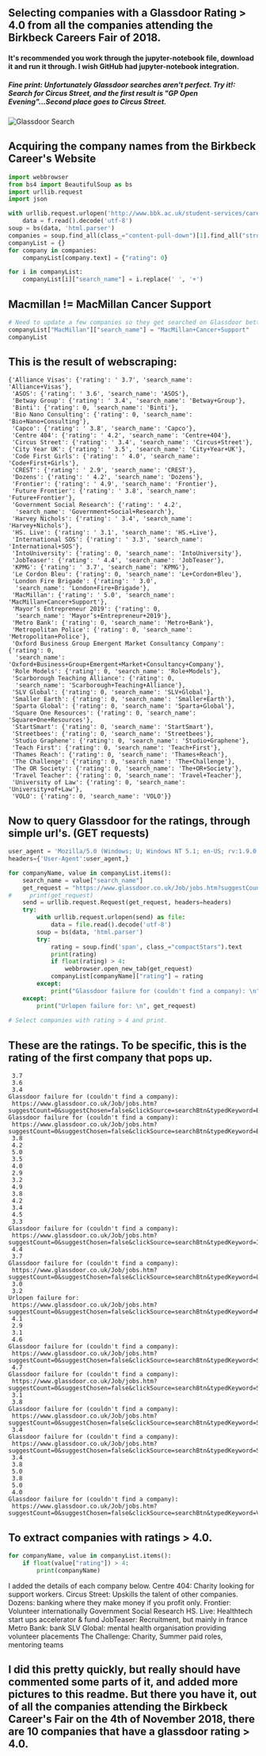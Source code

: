 ## Selecting companies with a Glassdoor Rating > 4.0 from all the companies attending the Birkbeck Careers Fair of 2018.
#### It's recommended you work through the jupyter-notebook file, download it and run it through. I wish GitHub had jupyter-notebook integration.
##### Fine print: Unfortunately Glassdoor searches aren't perfect. Try it!: Search for Circus Street, and the first result is "GP Open Evening"...Second place goes to Circus Street.

![Glassdoor Search](https://i.imgur.com/DbtPSra.png)


## Acquiring the company names from the Birkbeck Career's Website
```python
import webbrowser
from bs4 import BeautifulSoup as bs
import urllib.request
import json

with urllib.request.urlopen('http://www.bbk.ac.uk/student-services/careers-service/birkbeck-careers-fair') as f:
    data = f.read().decode('utf-8')
soup = bs(data, 'html.parser')
companies = soup.find_all(class_="content-pull-down")[1].find_all("strong")
companyList = {}
for company in companies:
    companyList[company.text] = {"rating": 0}

for i in companyList:
    companyList[i]["search_name"] = i.replace(' ', '+')
```

## Macmillan != MacMillan Cancer Support
```python
# Need to update a few companies so they get searched on Glassdoor better. Macmillan -> Macmillan Cancer Support
companyList["MacMillan"]["search_name"] = "MacMillan+Cancer+Support"
companyList
```
## This is the result of webscraping: 
    {'Alliance Visas': {'rating': ' 3.7', 'search_name': 'Alliance+Visas'},
     'ASOS': {'rating': ' 3.6', 'search_name': 'ASOS'},
     'Betway Group': {'rating': ' 3.4', 'search_name': 'Betway+Group'},
     'Binti': {'rating': 0, 'search_name': 'Binti'},
     'Bio Nano Consulting': {'rating': 0, 'search_name': 'Bio+Nano+Consulting'},
     'Capco': {'rating': ' 3.8', 'search_name': 'Capco'},
     'Centre 404': {'rating': ' 4.2', 'search_name': 'Centre+404'},
     'Circus Street': {'rating': ' 3.4', 'search_name': 'Circus+Street'},
     'City Year UK': {'rating': ' 3.5', 'search_name': 'City+Year+UK'},
     'Code First Girls': {'rating': ' 4.0', 'search_name': 'Code+First+Girls'},
     'CREST': {'rating': ' 2.9', 'search_name': 'CREST'},
     'Dozens': {'rating': ' 4.2', 'search_name': 'Dozens'},
     'Frontier': {'rating': ' 4.9', 'search_name': 'Frontier'},
     'Future Frontier': {'rating': ' 3.8', 'search_name': 'Future+Frontier'},
     'Government Social Research': {'rating': ' 4.2',
      'search_name': 'Government+Social+Research'},
     'Harvey Nichols': {'rating': ' 3.4', 'search_name': 'Harvey+Nichols'},
     'HS. Live': {'rating': ' 3.1', 'search_name': 'HS.+Live'},
     'International SOS': {'rating': ' 3.3', 'search_name': 'International+SOS'},
     'IntoUniversity': {'rating': 0, 'search_name': 'IntoUniversity'},
     'JobTeaser': {'rating': ' 4.4', 'search_name': 'JobTeaser'},
     'KPMG': {'rating': ' 3.7', 'search_name': 'KPMG'},
     'Le Cordon Bleu': {'rating': 0, 'search_name': 'Le+Cordon+Bleu'},
     'London Fire Brigade': {'rating': ' 3.0',
      'search_name': 'London+Fire+Brigade'},
     'MacMillan': {'rating': ' 5.0', 'search_name': 'MacMillan+Cancer+Support'},
     'Mayor’s Entrepreneur 2019': {'rating': 0,
      'search_name': 'Mayor’s+Entrepreneur+2019'},
     'Metro Bank': {'rating': 0, 'search_name': 'Metro+Bank'},
     'Metropolitan Police': {'rating': 0, 'search_name': 'Metropolitan+Police'},
     'Oxford Business Group Emergent Market Consultancy Company': {'rating': 0,
      'search_name': 'Oxford+Business+Group+Emergent+Market+Consultancy+Company'},
     'Role Models': {'rating': 0, 'search_name': 'Role+Models'},
     'Scarborough Teaching Alliance': {'rating': 0,
      'search_name': 'Scarborough+Teaching+Alliance'},
     'SLV Global': {'rating': 0, 'search_name': 'SLV+Global'},
     'Smaller Earth': {'rating': 0, 'search_name': 'Smaller+Earth'},
     'Sparta Global': {'rating': 0, 'search_name': 'Sparta+Global'},
     'Square One Resources': {'rating': 0, 'search_name': 'Square+One+Resources'},
     'StartSmart': {'rating': 0, 'search_name': 'StartSmart'},
     'Streetbees': {'rating': 0, 'search_name': 'Streetbees'},
     'Studio Graphene': {'rating': 0, 'search_name': 'Studio+Graphene'},
     'Teach First': {'rating': 0, 'search_name': 'Teach+First'},
     'Thames Reach': {'rating': 0, 'search_name': 'Thames+Reach'},
     'The Challenge': {'rating': 0, 'search_name': 'The+Challenge'},
     'The OR Society': {'rating': 0, 'search_name': 'The+OR+Society'},
     'Travel Teacher': {'rating': 0, 'search_name': 'Travel+Teacher'},
     'University of Law': {'rating': 0, 'search_name': 'University+of+Law'},
     'VOLO': {'rating': 0, 'search_name': 'VOLO'}}



## Now to query Glassdoor for the ratings, through simple url's. (GET requests)
```python
user_agent = 'Mozilla/5.0 (Windows; U; Windows NT 5.1; en-US; rv:1.9.0.7) Gecko/2009021910 Firefox/3.0.7'
headers={'User-Agent':user_agent,} 

for companyName, value in companyList.items():
    search_name = value["search_name"]
    get_request = "https://www.glassdoor.co.uk/Job/jobs.htm?suggestCount=0&suggestChosen=false&clickSource=searchBtn&typedKeyword={}&sc.keyword={}&locT=N&locId=2&jobType=".format(search_name, search_name)
#     print(get_request)
    send = urllib.request.Request(get_request, headers=headers)
    try:
        with urllib.request.urlopen(send) as file:
            data = file.read().decode('utf-8')
        soup = bs(data, 'html.parser')
        try:
            rating = soup.find('span', class_="compactStars").text
            print(rating)
            if float(rating) > 4:
                webbrowser.open_new_tab(get_request)
            companyList[companyName]["rating"] = rating
        except:
            print("Glassdoor failure for (couldn't find a company): \n", get_request)
    except:
        print("Urlopen failure for: \n", get_request)
    
# Select companies with rating > 4 and print.
```
## These are the ratings. To be specific, this is the rating of the first company that pops up. 
     3.7
     3.6
     3.4
    Glassdoor failure for (couldn't find a company): 
     https://www.glassdoor.co.uk/Job/jobs.htm?suggestCount=0&suggestChosen=false&clickSource=searchBtn&typedKeyword=Binti&sc.keyword=Binti&locT=N&locId=2&jobType=
    Glassdoor failure for (couldn't find a company): 
     https://www.glassdoor.co.uk/Job/jobs.htm?suggestCount=0&suggestChosen=false&clickSource=searchBtn&typedKeyword=Bio+Nano+Consulting&sc.keyword=Bio+Nano+Consulting&locT=N&locId=2&jobType=
     3.8
     4.2
     5.0
     3.5
     4.0
     2.9
     3.2
     4.9
     3.8
     4.2
     3.4
     4.5
     3.3
    Glassdoor failure for (couldn't find a company): 
     https://www.glassdoor.co.uk/Job/jobs.htm?suggestCount=0&suggestChosen=false&clickSource=searchBtn&typedKeyword=IntoUniversity&sc.keyword=IntoUniversity&locT=N&locId=2&jobType=
     4.4
     3.7
    Glassdoor failure for (couldn't find a company): 
     https://www.glassdoor.co.uk/Job/jobs.htm?suggestCount=0&suggestChosen=false&clickSource=searchBtn&typedKeyword=Le+Cordon+Bleu&sc.keyword=Le+Cordon+Bleu&locT=N&locId=2&jobType=
     3.0
     3.2
    Urlopen failure for: 
     https://www.glassdoor.co.uk/Job/jobs.htm?suggestCount=0&suggestChosen=false&clickSource=searchBtn&typedKeyword=Mayor’s+Entrepreneur+2019&sc.keyword=Mayor’s+Entrepreneur+2019&locT=N&locId=2&jobType=
     4.1
     2.9
     3.1
     4.6
    Glassdoor failure for (couldn't find a company): 
     https://www.glassdoor.co.uk/Job/jobs.htm?suggestCount=0&suggestChosen=false&clickSource=searchBtn&typedKeyword=Scarborough+Teaching+Alliance&sc.keyword=Scarborough+Teaching+Alliance&locT=N&locId=2&jobType=
     4.7
    Glassdoor failure for (couldn't find a company): 
     https://www.glassdoor.co.uk/Job/jobs.htm?suggestCount=0&suggestChosen=false&clickSource=searchBtn&typedKeyword=Smaller+Earth&sc.keyword=Smaller+Earth&locT=N&locId=2&jobType=
     3.1
     3.8
    Glassdoor failure for (couldn't find a company): 
     https://www.glassdoor.co.uk/Job/jobs.htm?suggestCount=0&suggestChosen=false&clickSource=searchBtn&typedKeyword=StartSmart&sc.keyword=StartSmart&locT=N&locId=2&jobType=
     3.4
    Glassdoor failure for (couldn't find a company): 
     https://www.glassdoor.co.uk/Job/jobs.htm?suggestCount=0&suggestChosen=false&clickSource=searchBtn&typedKeyword=Studio+Graphene&sc.keyword=Studio+Graphene&locT=N&locId=2&jobType=
     3.4
     3.8
     5.0
     3.8
     5.0
     4.0
    Glassdoor failure for (couldn't find a company): 
     https://www.glassdoor.co.uk/Job/jobs.htm?suggestCount=0&suggestChosen=false&clickSource=searchBtn&typedKeyword=VOLO&sc.keyword=VOLO&locT=N&locId=2&jobType=
    

## To extract companies with ratings > 4.0.
```python
for companyName, value in companyList.items():
    if float(value["rating"]) > 4:
        print(companyName)
```
I added the details of each company below.
    Centre 404: Charity looking for support workers.
    Circus Street: Upskills the talent of other companies.
    Dozens: banking where they make money if you profit only.
    Frontier: Volunteer internationally
    Government Social Research
    HS. Live: Healthtech start ups accelerator & fund
    JobTeaser: Recruitment, but mainly in france
    Metro Bank: bank
    SLV Global: mental health organisation providing volunteer placements
    The Challenge: Charity, Summer paid roles, mentoring teams
    
    
## I did this pretty quickly, but really should have commented some parts of it, and added more pictures to this readme. But there you have it, out of all the companies attending the Birkbeck Career's Fair on the 4th of November 2018, there are 10 companies that have a glassdoor rating > 4.0.
